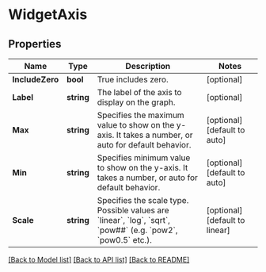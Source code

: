 # WidgetAxis

## Properties

Name | Type | Description | Notes
------------ | ------------- | ------------- | -------------
**IncludeZero** | **bool** | True includes zero. | [optional] 
**Label** | **string** | The label of the axis to display on the graph. | [optional] 
**Max** | **string** | Specifies the maximum value to show on the y-axis. It takes a number, or auto for default behavior. | [optional] [default to auto]
**Min** | **string** | Specifies minimum value to show on the y-axis. It takes a number, or auto for default behavior. | [optional] [default to auto]
**Scale** | **string** | Specifies the scale type. Possible values are &#x60;linear&#x60;, &#x60;log&#x60;, &#x60;sqrt&#x60;, &#x60;pow##&#x60; (e.g. &#x60;pow2&#x60;, &#x60;pow0.5&#x60; etc.). | [optional] [default to linear]

[[Back to Model list]](../README.md#documentation-for-models) [[Back to API list]](../README.md#documentation-for-api-endpoints) [[Back to README]](../README.md)


